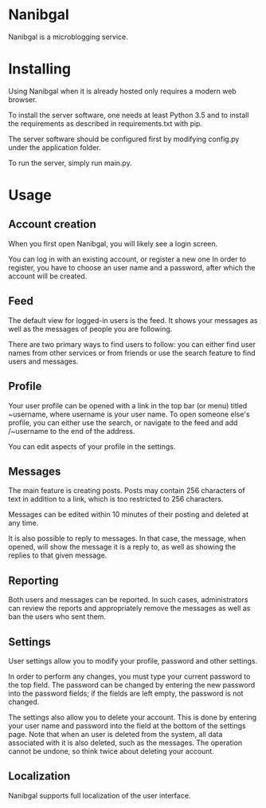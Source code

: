 
# Nanibgal
Nanibgal is a microblogging service. 

# Installing
Using Nanibgal when it is already hosted only requires a modern web browser.

To install the server software, one needs at least Python 3.5 and to install
the requirements as described in requirements.txt with pip.

The server software should be configured first by modifying config.py
under the application folder.

To run the server, simply run main.py.

# Usage

## Account creation
When you first open Nanibgal, you will likely see a login screen.

You can log in with an existing account, or register a new one
In order to register, you have to choose an user name and a password, after
which the account will be created.

## Feed
The default view for logged-in users is the feed. It shows your messages
as well as the messages of people you are following.

There are two primary ways to find users to follow: you can either find
user names from other services or from friends or use the search feature
to find users and messages.

## Profile
Your user profile can be opened with a link in the top bar (or menu)
titled ~username, where username is your user name. To open someone
else's profile, you can either use the search, or navigate to the
feed and add /~username to the end of the address.

You can edit aspects of your profile in the settings.

## Messages
The main feature is creating posts. Posts may contain 256 characters
of text in addition to a link, which is too restricted to 256 characters.

Messages can be edited within 10 minutes of their posting and deleted
at any time.

It is also possible to reply to messages. In that case, the message,
when opened, will show the message it is a reply to, as well as showing
the replies to that given message.

## Reporting
Both users and messages can be reported. In such cases, administrators
can review the reports and appropriately remove the messages as well as
ban the users who sent them.

## Settings
User settings allow you to modify your profile, password and
other settings.

In order to perform any changes, you must type your current password
to the top field. The password can be changed by entering the new
password into the password fields; if the fields are left empty, the
password is not changed.

The settings also allow you to delete your account. This is done by
entering your user name and password into the field at the bottom of
the settings page. Note that when an user is deleted from the system,
all data associated with it is also deleted, such as the messages.
The operation cannot be undone, so think twice about deleting your account.

## Localization
Nanibgal supports full localization of the user interface.
